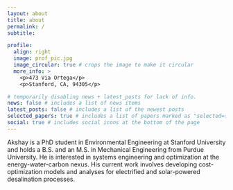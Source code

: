 ```yaml
---
layout: about
title: about
permalink: /
subtitle:

profile:
  align: right
  image: prof_pic.jpg
  image_circular: true # crops the image to make it circular
  more_info: >
    <p>473 Via Ortega</p>
    <p>Stanford, CA, 94305</p>

# temporarily disabling news + latest_posts for lack of info.
news: false # includes a list of news items
latest_posts: false # includes a list of the newest posts
selected_papers: true # includes a list of papers marked as "selected={true}"
social: true # includes social icons at the bottom of the page
---
```

Akshay is a PhD student in Environmental Engineering at Stanford University and holds a B.S. and an M.S. in Mechanical Engineering from Purdue University. He is interested in systems engineering and optimization at the energy-water-carbon nexus. His current work involves developing cost-optimization models and analyses for electrified and solar-powered desalination processes.  
